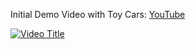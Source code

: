 Initial Demo Video with Toy Cars: [YouTube](https://www.youtube.com/watch?v=0ay3I9NJxTg) 

[![Video Title](https://img.youtube.com/vi/0ay3I9NJxTg/0.jpg)](https://www.youtube.com/watch?v=0ay3I9NJxTg)
